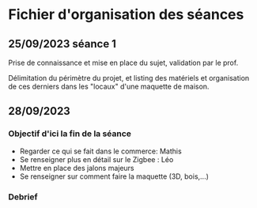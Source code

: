 # Fichier d'organisation des séances

## 25/09/2023 séance 1

Prise de connaissance et mise en place du sujet, validation par le prof. 

Délimitation du périmètre du projet, et listing des matériels et organisation de ces derniers dans les "locaux" d'une maquette de maison.


## 28/09/2023

### Objectif d'ici la fin de la séance

* Regarder ce qui se fait dans le commerce: Mathis
* Se renseigner plus en détail sur le Zigbee : Léo
* Mettre en place des jalons majeurs
* Se renseigner sur comment faire la maquette (3D, bois,...)


### Debrief
